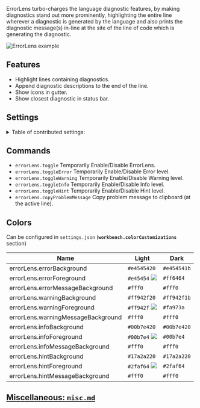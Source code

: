 ErrorLens turbo-charges the language diagnostic features, by making diagnostics stand out more prominently, highlighting
the entire line wherever a diagnostic is generated by the language and also prints the diagnostic message(s) in-line at
the site of the line of code which is generating the diagnostic.

![ErrorLens example](https://raw.githubusercontent.com/usernamehw/vscode-error-lens/master/img/demo.png)

## Features

* Highlight lines containing diagnostics.
* Append diagnostic descriptions to the end of the line.
* Show icons in gutter.
* Show closest diagnostic in status bar.

## Settings

<details>

<summary> Table of contributed settings:</summary>

| Name | Default | Description |
| --- | --- | --- |
| errorLens.fontSize | | Font size of annotations. (**HACK**) |
| errorLens.fontFamily | | Font family of annotations. (**HACK**) |
| errorLens.fontWeight | normal | Font Weight of annotations. |
| errorLens.fontStyleItalic | **false** | Show ErrorLens annotations in Italics, or not? |
| errorLens.margin | 30px | Distance between the end of the line and the start of annotation. (CSS units) |
| errorLens.padding | | Adds padding for the message. Visible difference when `message` colors are set. [Issue #23](https://github.com/usernamehw/vscode-error-lens/issues/23). Example: `2px 1ch`. |
| errorLens.enabledDiagnosticLevels | ["error","warning","info","hint"] | Customize which diagnostic levels to highlight. |
| errorLens.annotationPrefix | ["ERROR: ","WARNING: ","INFO: ","HINT: "] | Specify diagnostic message prefixes (when addAnnotationTextPrefixes is true). For example, emoji: ❗ ⚠ ℹ. |
| errorLens.addAnnotationTextPrefixes | **false** | When checked prefixes the diagnostic severity ('ERROR:', 'WARNING:' etc) to ErrorLens annotations. |
| errorLens.addNumberOfDiagnostics | **false** | When checked prefixes number of diagnostics on the line. Like: `[1/2]`. |
| errorLens.statusBarMessageEnabled | **false** | When checked shows current diagnostic in status bar. |
| errorLens.exclude | [] | Specify messages that should not be highlighted (RegEx). |
| errorLens.delay | **0** | **EXPERIMENTAL** Specify delay before showing problems. |
| errorLens.onSave | **false** |  Update decorations only on document save. |
| errorLens.gutterIconsEnabled | **false** | Show gutter icons (In place of debug breakpoint icon). |
| errorLens.gutterIconSize | 100% | Customize gutter icon size. Example: `120%` |
| errorLens.gutterIconSet | default | Customize gutter icon style. Possible values: `default`, `defaultOutline`, `borderless`, `circle`. |
| errorLens.errorGutterIconPath | | Set custom icons for gutter. Absolute path for error gutter icon. |
| errorLens.warningGutterIconPath | | Set custom icons for gutter. Absolute path for warning gutter icon. |
| errorLens.infoGutterIconPath | | Set custom icons for gutter. Absolute path for info gutter icon. |
| errorLens.errorGutterIconColor | `#e45454` | Error color of the `circle` gutter icon set. |
| errorLens.warningGutterIconColor | `#ff942f` | Warning color of the `circle` gutter icon set. |
| errorLens.infoGutterIconColor | `#00b7e4` | Info color of the `circle` gutter icon set. |
| errorLens.followCursor | allLines | Highlight only portion of the problems. Possible values: `allLines`, `activeLine`, `closestProblem`. |
| followCursorMore | **0** | Augments `followCursor`. Adds number of lines to top and bottom when `followCursor` is `activeLine`. Adds number of closest problems when `followCursor` is `closestProblem` |

</details>

## Commands

* `errorLens.toggle` Temporarily Enable/Disable ErrorLens.
* `errorLens.toggleError` Temporarily Enable/Disable Error level.
* `errorLens.toggleWarning` Temporarily Enable/Disable Warning level.
* `errorLens.toggleInfo` Temporarily Enable/Disable Info level.
* `errorLens.toggleHint` Temporarily Enable/Disable Hint level.
* `errorLens.copyProblemMessage` Copy problem message to clipboard (at the active line).

## Colors

Can be configured in `settings.json` (**`workbench.colorCustomizations`** section)

| Name | Light | Dark |
| --- | --- | --- |
| errorLens.errorBackground | `#e4545420` | `#e454541b` |
| errorLens.errorForeground | `#e45454` ![](https://placehold.it/15/e45454?text=+) | `#ff6464` |
| errorLens.errorMessageBackground | `#fff0` | `#fff0` |
| errorLens.warningBackground | `#ff942f20` | `#ff942f1b`|
| errorLens.warningForeground | `#ff942f` ![](https://placehold.it/15/ff942f?text=+) | `#fa973a` |
| errorLens.warningMessageBackground | `#fff0` | `#fff0` |
| errorLens.infoBackground | `#00b7e420` | `#00b7e420` |
| errorLens.infoForeground | `#00b7e4` ![](https://placehold.it/15/00b7e4?text=+) | `#00b7e4` |
| errorLens.infoMessageBackground | `#fff0` | `#fff0` |
| errorLens.hintBackground | `#17a2a220` | `#17a2a220` |
| errorLens.hintForeground | `#2faf64` ![](https://placehold.it/15/2faf64?text=+) | `#2faf64` |
| errorLens.hintMessageBackground | `#fff0` | `#fff0` |

## [Miscellaneous: `misc.md`](https://github.com/usernamehw/vscode-error-lens/blob/master/misc.md)
